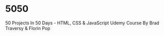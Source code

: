 # 5050
50 Projects In 50 Days - HTML, CSS &amp; JavaScript Udemy Course By Brad Traversy &amp; Florin Pop
